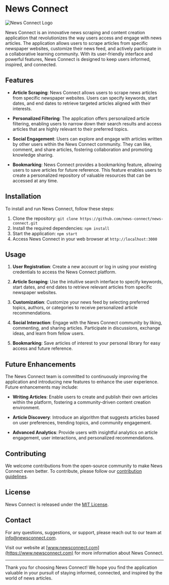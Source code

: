 # News Connect

![News Connect Logo](logo.png)

News Connect is an innovative news scraping and content creation application that revolutionizes the way users access and engage with news articles. The application allows users to scrape articles from specific newspaper websites, customize their news feed, and actively participate in a collaborative learning community. With its user-friendly interface and powerful features, News Connect is designed to keep users informed, inspired, and connected.

## Features

- **Article Scraping**: News Connect allows users to scrape news articles from specific newspaper websites. Users can specify keywords, start dates, and end dates to retrieve targeted articles aligned with their interests.

- **Personalized Filtering**: The application offers personalized article filtering, enabling users to narrow down their search results and access articles that are highly relevant to their preferred topics.

- **Social Engagement**: Users can explore and engage with articles written by other users within the News Connect community. They can like, comment, and share articles, fostering collaboration and promoting knowledge sharing.

- **Bookmarking**: News Connect provides a bookmarking feature, allowing users to save articles for future reference. This feature enables users to create a personalized repository of valuable resources that can be accessed at any time.

## Installation

To install and run News Connect, follow these steps:

1. Clone the repository: `git clone https://github.com/news-connect/news-connect.git`
2. Install the required dependencies: `npm install`
3. Start the application: `npm start`
4. Access News Connect in your web browser at `http://localhost:3000`

## Usage

1. **User Registration**: Create a new account or log in using your existing credentials to access the News Connect platform.

2. **Article Scraping**: Use the intuitive search interface to specify keywords, start dates, and end dates to retrieve relevant articles from specific newspaper websites.

3. **Customization**: Customize your news feed by selecting preferred topics, authors, or categories to receive personalized article recommendations.

4. **Social Interaction**: Engage with the News Connect community by liking, commenting, and sharing articles. Participate in discussions, exchange ideas, and learn from fellow users.

5. **Bookmarking**: Save articles of interest to your personal library for easy access and future reference.

## Future Enhancements

The News Connect team is committed to continuously improving the application and introducing new features to enhance the user experience. Future enhancements may include:

- **Writing Articles**: Enable users to create and publish their own articles within the platform, fostering a community-driven content creation environment.

- **Article Discovery**: Introduce an algorithm that suggests articles based on user preferences, trending topics, and community engagement.

- **Advanced Analytics**: Provide users with insightful analytics on article engagement, user interactions, and personalized recommendations.

## Contributing

We welcome contributions from the open-source community to make News Connect even better. To contribute, please follow our [contribution guidelines](CONTRIBUTING.md).

## License

News Connect is released under the [MIT License](LICENSE.md).

## Contact

For any questions, suggestions, or support, please reach out to our team at info@newsconnect.com.

Visit our website at [www.newsconnect.com](https://www.newsconnect.com) for more information about News Connect.

---

Thank you for choosing News Connect! We hope you find the application valuable in your pursuit of staying informed, connected, and inspired by the world of news articles.
